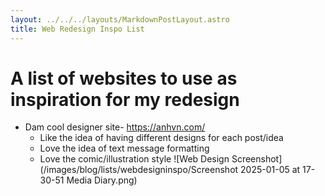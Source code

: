 ```yaml
---
layout: ../../../layouts/MarkdownPostLayout.astro
title: Web Redesign Inspo List
---
```



# A list of websites to use as inspiration for my redesign

-  Dam cool designer site- https://anhvn.com/
	- Like the idea of having different designs for each post/idea
	- Love the idea of text message formatting
	- Love the comic/illustration style
![Web Design Screenshot](/images/blog/lists/webdesigninspo/Screenshot 2025-01-05 at 17-30-51 Media Diary.png)


